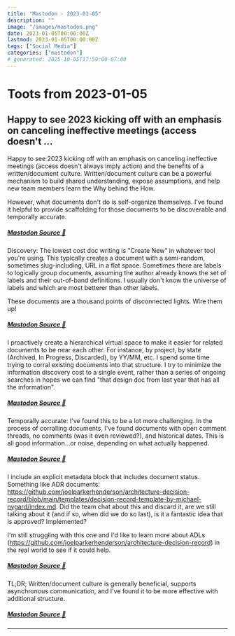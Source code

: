 ```yaml
---
title: "Mastodon - 2023-01-05"
description: ""
image: "/images/mastodon.png"
date: 2023-01-05T00:00:00Z
lastmod: 2023-01-05T00:00:00Z
tags: ["Social Media"]
categories: ["mastodon"]
# generated: 2025-10-05T17:59:09-07:00
---
```


# Toots from 2023-01-05

## Happy to see 2023 kicking off with an emphasis on canceling ineffective meetings (access doesn't ...

Happy to see 2023 kicking off with an emphasis on canceling ineffective meetings (access doesn't always imply action) and the benefits of a written/document culture. Written/document culture can be a powerful mechanism to build shared understanding, expose assumptions, and help new team members learn the Why behind the How.

However, what documents don't do is self-organize themselves. I've found it helpful to provide scaffolding for those documents to be discoverable and temporally accurate.

##### [Mastodon Source 🐘](https://hachyderm.io/@mweagle/109637932779362058)

Discovery: The lowest cost doc writing is "Create New" in whatever tool you're using. This typically creates a document with a semi-random, sometimes slug-including, URL in a flat space. Sometimes there are labels to logically group documents, assuming the author already knows the set of labels and their out-of-band definitions. I usually don't know the universe of labels and which are most betterer than other labels.

These documents are a thousand points of disconnected lights. Wire them up!

##### [Mastodon Source 🐘](https://hachyderm.io/@mweagle/109637935428776706)

I proactively create a hierarchical virtual space to make it easier for related documents to be near each other. For instance, by project, by state (Archived, In Progress, Discarded), by YY/MM, etc. I spend some time trying to corral existing documents into that structure. I try to minimize the information discovery cost to a single event, rather than a series of ongoing searches in hopes we can find "that design doc from last year that has all the information".

##### [Mastodon Source 🐘](https://hachyderm.io/@mweagle/109637936938658379)

Temporally accurate: I've found this to be a lot more challenging. In the process of corralling documents, I've found documents with open comment threads, no comments (was it even reviewed?), and historical dates. This is all good information...or noise, depending on what actually happened.

##### [Mastodon Source 🐘](https://hachyderm.io/@mweagle/109637938253943961)

I include an explicit metadata block that includes document status. Something like ADR documents: <https://github.com/joelparkerhenderson/architecture-decision-record/blob/main/templates/decision-record-template-by-michael-nygard/index.md>. Did the team chat about this and discard it, are we still talking about it (and if so, when did we do so last), is it a fantastic idea that is approved? Implemented?

I'm still struggling with this one and I'd like to learn more about ADLs (<https://github.com/joelparkerhenderson/architecture-decision-record>) in the real world to see if it could help.

##### [Mastodon Source 🐘](https://hachyderm.io/@mweagle/109637940555058686)

TL;DR; Written/document culture is generally beneficial, supports asynchronous communication, and I've found it to be more effective with additional structure.

##### [Mastodon Source 🐘](https://hachyderm.io/@mweagle/109637941826448403)

---

